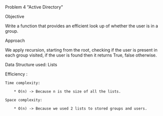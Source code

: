 Problem 4 "Active Directory" 



Objective

Write a function that provides an efficient look up of whether the user is in a group. 



Approach

We apply recursion, starting from the root, checking if the user is present in each group visited, if the user is found then it returns True, false otherwise. 


Data Structure used: Lists 


Efficiency :

    Time complexity:
        
        * O(n) -> Because n is the size of all the lists. 
      
    Space complexity:
    
        * O(n) -> Because we used 2 lists to stored groups and users. 
